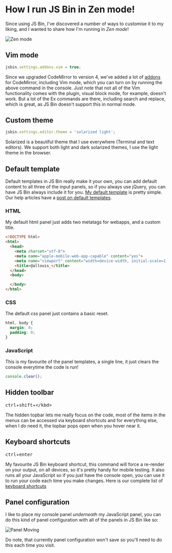 # How I run JS Bin in Zen mode!

Since using JS Bin, I've discovered a number of ways to customise it to my liking, and I wanted to share how I'm running in *Zen mode*!

![Zen mode](/images/jsbin-zen-mode-1.png)

## Vim mode

```javascript
jsbin.settings.addons.vim = true;
```

Since we upgraded CodeMirror to version 4, we've added a lot of [addons](http://jsbin.com/blog/twdtw-2#userenabledaddons) for
CodeMirror, including Vim mode, which you can turn on by running the above command
in the console. Just note that not all of the Vim functionality comes with the plugin,
visual block mode, for example, doesn't work. But a lot of the Ex commands are there,
including search and replace, which is great, as JS Bin doesn't support this in normal mode.

## Custom theme

```javascript
jsbin.settings.editor.theme = 'solarized light';
```

Solarized is a beautiful theme that I use everywhere (Terminal and text editors). We support
both light and dark solarized themes, I use the light theme in the browser.

## Default template

Default templates in JS Bin really make it your own, you can add default content
to all three of the input panels, so if you always use jQuery, you can have JS Bin
always include it for you. [My default template](http://jsbin.com/allouis-template/1/edit?html,css,js)
is pretty simple. Our help articles have a [post on default templates](http://jsbin.com/help/defaults-in-bins).

### HTML

My default html panel just adds two metatags for webapps, and a custom title.

```html
<!DOCTYPE html>
<html>
  <head>
    <meta charset="utf-8">
    <meta name="apple-mobile-web-app-capable" content="yes">
    <meta name="viewport" content="width=device-width, initial-scale=1, user-scalable=no">
    <title>@allouis_</title>
  </head>
  <body>

  </body>
</html>
```

### CSS

The default css panel just contains a basic reset.

```css
html, body {
  margin: 0;
  padding: 0;
}
```

### JavaScript

This is my favourite of the panel templates, a single line, it just clears the console everytime 
the code is run!

```javascript
console.clear();
```

## Hidden toolbar

<kbd>ctrl</kbd>+<kbd>shift</kbd>+<kbd>\</kbd>

The hidden topbar lets me really focus on the code, most of the items in the menus
can be accessed via keyboard shortcuts and for everything else, when I *do* need
it, the topbar pops open when you hover near it.

## Keyboard shortcuts

<kbd>ctrl</kbd>+<kbd>enter</kbd>

My favourite JS Bin keyboard shortcut, this command will force a re-render on your output, on
all devices, so it's pretty handy for mobile testing. It also runs all your JavaScript
so if you just have the console open, you can use it to run your code each time
you make changes. Here is our complete list of [keyboard shortcuts](http://jsbin.com/help/keyboard-shortcuts)

## Panel configuration

I like to place my console panel *underneath* my JavaScript panel, you can do this
kind of panel configuration with all of the panels in JS Bin like so:

![Panel Moving](/images/panel-configure.gif)

Do note, that currently panel configuration won't save so you'll need to do this
each time you visit.
